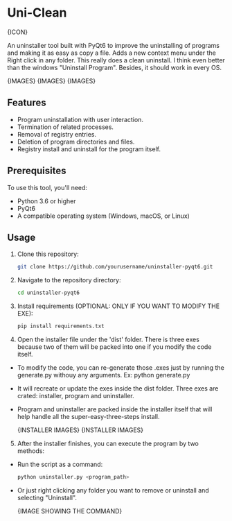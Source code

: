 # Uni-Clean

{ICON}

An uninstaller tool built with PyQt6 to improve the uninstalling of programs and making it as easy as copy a file.
Adds a new context menu under the Right click in any folder.
This really does a clean uninstall. I think even better than the windows "Uninstall Program". Besides, it should work in every OS.

{IMAGES} 
{IMAGES} {IMAGES} 

## Features

- Program uninstallation with user interaction.
- Termination of related processes.
- Removal of registry entries.
- Deletion of program directories and files.
- Registry install and uninstall for the program itself.

## Prerequisites

To use this tool, you'll need:

- Python 3.6 or higher
- PyQt6
- A compatible operating system (Windows, macOS, or Linux)

## Usage

1. Clone this repository:

   ```bash
   git clone https://github.com/yourusername/uninstaller-pyqt6.git

2. Navigate to the repository directory:
   
   ```bash
   cd uninstaller-pyqt6

3. Install requirements (OPTIONAL: ONLY IF YOU WANT TO MODIFY THE EXE):

   ```bash
   pip install requirements.txt
   
4. Open the installer file under the 'dist' folder. There is three exes because two of them will be packed into one if you modify the code itself.
 - To modify the code, you can re-generate those .exes just by running the generate.py withouy any arguments. Ex: python generate.py
 - It will recreate or update the exes inside the dist folder. Three exes are crated: installer, program and uninstaller.
 - Program and uninstaller are packed inside the installer itself that will help handle all the super-easy-three-steps install.
   
    {INSTALLER IMAGES} {INSTALLER IMAGES} 

5. After the installer finishes, you can execute the program by two methods:
 - Run the script as a command:
 
   ```bash
   python uninstaller.py <program_path>

 - Or just right clicking any folder you want to remove or uninstall and selecting "Uninstall".

   {IMAGE SHOWING THE COMMAND}
